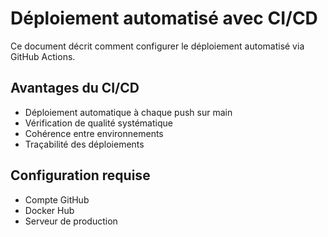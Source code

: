 # Déploiement automatisé avec CI/CD

Ce document décrit comment configurer le déploiement automatisé via GitHub Actions.

## Avantages du CI/CD

- Déploiement automatique à chaque push sur main
- Vérification de qualité systématique
- Cohérence entre environnements
- Traçabilité des déploiements

## Configuration requise

- Compte GitHub
- Docker Hub
- Serveur de production
